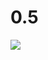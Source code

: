 # 0.5
![](https://kroki.io/mermaid/svg/eNq1Uk1PwzAMvfMrrJ7XdBu3HiYhQCC-xcYJcTCtu2a0SYi9AUL8d9J2TEJsQmgjhxyenff8Xsz0PCeT0ZHGqcd6D8Jx6EVn2qERePT2hcn_wAO2CHCLL3vi0ahDUzg5nkAp4jhNEpZ5rolVxqqkirV50qrQCb1i7SpC5xJ22PJgJnqBQt_Ir2wAvJ6WAraAL4FbYmcNUwrDfh-uz7verhqHQZYjpXA6ubyA3Gbzmox0XTmtFdrWRY3ahDKvtbIDJ1ISHI7HUOiKNhrZ1X-oGe_9p5GzX3ysZCoqWpXV6_CSyeQMCFMS8M3-skBhPczYGshRcDcxNEyq4dw2iA053L9DlFkjYTGjFKJ2UzUDIb9FPYiCPDX4sD_cjwfxIIKPHiil4OHvod2Fu4mL2_B9yI885TC-OYBPhWFOHg)